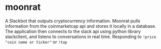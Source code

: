 # moonrat
A Slackbot that outputs cryptocurrency information. 
Moonrat pulls information from the coinmarketcap api and stores it locally in a database.
The application then connects to the slack api using python library slackclient, and listens to conversations in real time.
Responding to `!price "coin name or ticker"` or `!top`



